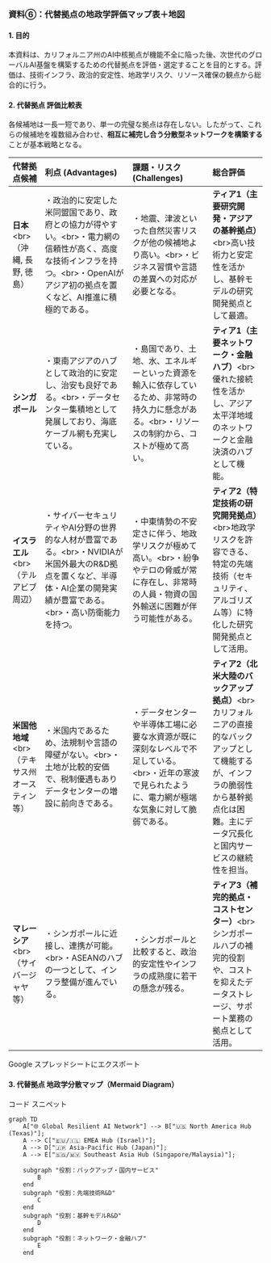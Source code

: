 ### **資料⑥：代替拠点の地政学評価マップ表＋地図**

#### **1. 目的**

本資料は、カリフォルニア州のAI中核拠点が機能不全に陥った後、次世代のグローバルAI基盤を構築するための代替拠点を評価・選定することを目的とする。評価は、技術インフラ、政治的安定性、地政学リスク、リソース確保の観点から総合的に行う。

#### **2. 代替拠点 評価比較表**

各候補地は一長一短であり、単一の完璧な拠点は存在しない。したがって、これらの候補地を複数組み合わせ、**相互に補完し合う分散型ネットワークを構築する**ことが基本戦略となる。

|代替拠点候補|利点 (Advantages)|課題・リスク (Challenges)|総合評価|
|:--|:--|:--|:--|
|**日本**&lt;br>（沖縄, 長野, 徳島）|・政治的に安定した米同盟国であり、政府との協力が得やすい。&lt;br>・電力網の信頼性が高く、高度な技術インフラを持つ。&lt;br>・OpenAIがアジア初の拠点を置くなど、AI推進に積極的である。|・地震、津波といった自然災害リスクが他の候補地より高い。&lt;br>・ビジネス習慣や言語の差異への対応が必要となる。|**ティア1（主要研究開発・アジアの基幹拠点）**&lt;br>高い技術力と安定性を活かし、基幹モデルの研究開発拠点として最適。|
|**シンガポール**|・東南アジアのハブとして政治的に安定し、治安も良好である。&lt;br>・データセンター集積地として発展しており、海底ケーブル網も充実している。|・島国であり、土地、水、エネルギーといった資源を輸入に依存しているため、非常時の持久力に懸念がある。&lt;br>・リソースの制約から、コストが極めて高い。|**ティア1（主要ネットワーク・金融ハブ）**&lt;br>優れた接続性を活かし、アジア太平洋地域のネットワークと金融決済のハブとして機能。|
|**イスラエル**&lt;br>（テルアビブ周辺）|・サイバーセキュリティやAI分野の世界的な人材が豊富である。&lt;br>・NVIDIAが米国外最大のR&amp;D拠点を置くなど、半導体・AI企業の開発実績が豊富である。&lt;br>・高い防衛能力を持つ。|・中東情勢の不安定さに伴う、地政学リスクが極めて高い。&lt;br>・紛争やテロの脅威が常に存在し、非常時の人員・物資の国外輸送に困難が伴う可能性がある。|**ティア2（特定技術の研究開発拠点）**&lt;br>地政学リスクを許容できる、特定の先端技術（セキュリティ、アルゴリズム等）に特化した研究開発拠点として活用。|
|**米国他地域**&lt;br>（テキサス州オースティン等）|・米国内であるため、法規制や言語の障壁がない。&lt;br>・土地が比較的安価で、税制優遇もありデータセンターの増設に前向きである。|・データセンターや半導体工場に必要な水資源が既に深刻なレベルで不足している。&lt;br>・近年の寒波で見られたように、電力網が極端な気象に対して脆弱である。|**ティア2（北米大陸のバックアップ拠点）**&lt;br>カリフォルニアの直接的なバックアップとして機能するが、インフラの脆弱性から基幹拠点化は困難。主にデータ冗長化と国内サービスの継続性を担当。|
|**マレーシア**&lt;br>（サイバージャヤ等）|・シンガポールに近接し、連携が可能。&lt;br>・ASEANのハブの一つとして、インフラ整備が進んでいる。|・シンガポールと比較すると、政治的安定性やインフラの成熟度に若干の懸念が残る。|**ティア3（補完的拠点・コストセンター）**&lt;br>シンガポールハブの補完的役割や、コストを抑えたデータストレージ、サポート業務の拠点として活用。|

Google スプレッドシートにエクスポート

#### **3. 代替拠点 地政学分散マップ（Mermaid Diagram）**

コード スニペット

```
graph TD
    A["🌐 Global Resilient AI Network"] --> B["🇺🇸 North America Hub (Texas)"];
    A --> C["🇪🇺/🇮🇱 EMEA Hub (Israel)"];
    A --> D["🇯🇵 Asia-Pacific Hub (Japan)"];
    A --> E["🇸🇬/🇲🇾 Southeast Asia Hub (Singapore/Malaysia)"];

    subgraph "役割：バックアップ・国内サービス"
        B
    end
    subgraph "役割：先端技術R&D"
        C
    end
    subgraph "役割：基幹モデルR&D"
        D
    end
    subgraph "役割：ネットワーク・金融ハブ"
        E
    end
```